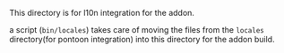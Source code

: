 This directory is for l10n integration for the addon.

a script (`bin/locales`) takes care of moving the files from the
`locales` directory(for pontoon integration) into this directory for
the addon build.
